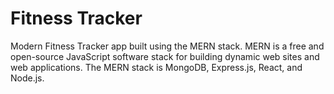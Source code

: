 # Fitness Tracker

Modern Fitness Tracker app built using the MERN stack. MERN is a free and open-source JavaScript software stack for building dynamic web sites and web applications. The MERN stack is MongoDB, Express.js, React, and Node.js.
